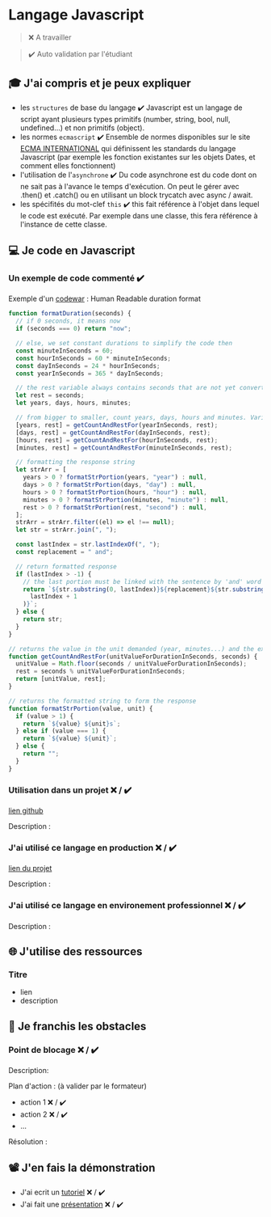 # Langage Javascript

> ❌ A travailler

> ✔️ Auto validation par l'étudiant

## 🎓 J'ai compris et je peux expliquer

- les `structures` de base du langage ✔️
  Javascript est un langage de script ayant plusieurs types primitifs (number, string, bool, null, undefined...) et non primitifs (object).
- les normes `ecmascript` ✔️
  Ensemble de normes disponibles sur le site [ECMA INTERNATIONAL](https://www.ecma-international.org/) qui définissent les standards du langage Javascript (par exemple les fonction existantes sur les objets Dates, et comment elles fonctionnent)
- l'utilisation de l'`asynchrone` ✔️
  Du code asynchrone est du code dont on ne sait pas à l'avance le temps d'exécution. On peut le gérer avec .then() et .catch() ou en utilisant un block trycatch avec async / await.
- les spécifités du mot-clef `this` ✔️
  this fait référence à l'objet dans lequel le code est exécuté. Par exemple dans une classe, this fera référence à l'instance de cette classe.

## 💻 Je code en Javascript

### Un exemple de code commenté ✔️

Exemple d'un [codewar](https://www.codewars.com/kata/52742f58faf5485cae000b9a) : Human Readable duration format

```javascript
function formatDuration(seconds) {
  // if 0 seconds, it means now
  if (seconds === 0) return "now";

  // else, we set constant durations to simplify the code then
  const minuteInSeconds = 60;
  const hourInSeconds = 60 * minuteInSeconds;
  const dayInSeconds = 24 * hourInSeconds;
  const yearInSeconds = 365 * dayInSeconds;

  // the rest variable always contains seconds that are not yet converted in the process
  let rest = seconds;
  let years, days, hours, minutes;

  // from bigger to smaller, count years, days, hours and minutes. Variable rest will then contain the remaining seconds
  [years, rest] = getCountAndRestFor(yearInSeconds, rest);
  [days, rest] = getCountAndRestFor(dayInSeconds, rest);
  [hours, rest] = getCountAndRestFor(hourInSeconds, rest);
  [minutes, rest] = getCountAndRestFor(minuteInSeconds, rest);

  // formatting the response string
  let strArr = [
    years > 0 ? formatStrPortion(years, "year") : null,
    days > 0 ? formatStrPortion(days, "day") : null,
    hours > 0 ? formatStrPortion(hours, "hour") : null,
    minutes > 0 ? formatStrPortion(minutes, "minute") : null,
    rest > 0 ? formatStrPortion(rest, "second") : null,
  ];
  strArr = strArr.filter((el) => el !== null);
  let str = strArr.join(", ");

  const lastIndex = str.lastIndexOf(", ");
  const replacement = " and";

  // return formatted response
  if (lastIndex > -1) {
    // the last portion must be linked with the sentence by 'and' word
    return `${str.substring(0, lastIndex)}${replacement}${str.substring(
      lastIndex + 1
    )}`;
  } else {
    return str;
  }
}

// returns the value in the unit demanded (year, minutes...) and the extra seconds
function getCountAndRestFor(unitValueForDurationInSeconds, seconds) {
  unitValue = Math.floor(seconds / unitValueForDurationInSeconds);
  rest = seconds % unitValueForDurationInSeconds;
  return [unitValue, rest];
}

// returns the formatted string to form the response
function formatStrPortion(value, unit) {
  if (value > 1) {
    return `${value} ${unit}s`;
  } else if (value === 1) {
    return `${value} ${unit}`;
  } else {
    return "";
  }
}
```

### Utilisation dans un projet ❌ / ✔️

[lien github](...)

Description :

### J'ai utilisé ce langage en production ❌ / ✔️

[lien du projet](...)

Description :

### J'ai utilisé ce langage en environement professionnel ❌ / ✔️

Description :

## 🌐 J'utilise des ressources

### Titre

- lien
- description

## 🚧 Je franchis les obstacles

### Point de blocage ❌ / ✔️

Description:

Plan d'action : (à valider par le formateur)

- action 1 ❌ / ✔️
- action 2 ❌ / ✔️
- ...

Résolution :

## 📽️ J'en fais la démonstration

- J'ai ecrit un [tutoriel](...) ❌ / ✔️
- J'ai fait une [présentation](...) ❌ / ✔️
